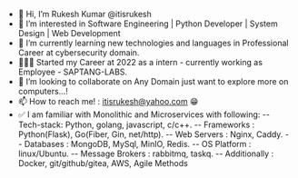 - 👋 Hi, I’m Rukesh Kumar @itisrukesh
- 👀 I’m interested in Software Engineering | Python Developer | System Design | Web Development 
- 🌱 I’m currently learning new technologies and languages in Professional Career at cybersecurity domain.
- 👨🏼‍💼 Started my Career at 2022 as a intern - currently working as Employee - SAPTANG-LABS.
- 💞️ I’m looking to collaborate on Any Domain just want to explore more on computers...!
- 📫 How to reach me! : itisrukesh@yahoo.com 😁
- ✅ I am familiar with Monolithic and Microservices with following:
        -- Tech-stack: Python, golang, javascript, c/c++.
        -- Frameworks : Python(Flask), Go(Fiber, Gin, net/http).
        -- Web Servers : Nginx, Caddy.
        -- Databases : MongoDB, MySql, MinIO, Redis.
        -- OS Platform : linux/Ubuntu.
        -- Message Brokers : rabbitmq, taskq.
        -- Additionally : Docker, git/github/gitea, AWS, Agile Methods

<!---
itisrukesh/itisrukesh is a ✨ special ✨ repository because its `README.md` (this file) appears on your GitHub profile.
You can click the Preview link to take a look at your changes.
--->
